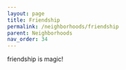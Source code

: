 ```yaml
---
layout: page
title: Friendship
permalink: /neighborhoods/friendship
parent: Neighborhoods
nav_order: 34
---
```


friendship is magic!